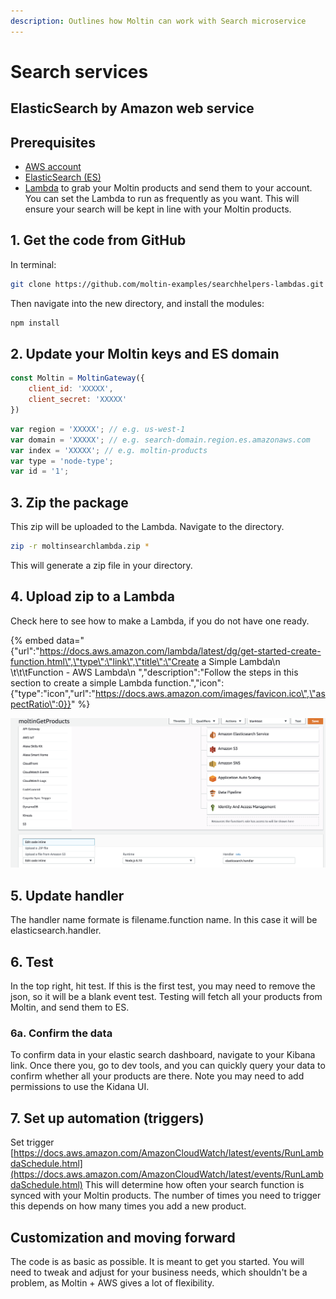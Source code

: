 ```yaml
---
description: Outlines how Moltin can work with Search microservice
---
```


# Search services

## ElasticSearch by Amazon web service

## Prerequisites

* [AWS account](https://aws.amazon.com/free/?sc_channel=PS&sc_campaign=acquisition_UK&sc_publisher=google&sc_medium=cloud_computing_b&sc_content=aws_account_e&sc_detail=aws%20account&sc_category=cloud_computing&sc_segment=67181347609&sc_matchtype=e&sc_country=UK&s_kwcid=AL!4422!3!67181347609!e!!g!!aws%20account&ef_id=WxeaQAAAAH8uURMJ:20180717082004:s)
* [ElasticSearch \(ES\)](https://www.elastic.co/products/elasticsearch)
* [Lambda](https://aws.amazon.com/lambda/) to grab your Moltin products and send them to your account.  You can set the Lambda to run as frequently as you want. This will ensure your search will be kept in line with your Moltin products.

## 1. Get the code from GitHub

In terminal:

```bash
git clone https://github.com/moltin-examples/searchhelpers-lambdas.git
```

Then navigate into the new directory, and install the modules:

```bash
npm install
```

## 2.  Update your Moltin keys and ES domain

```javascript
const Moltin = MoltinGateway({
    client_id: 'XXXXX',
    client_secret: 'XXXXX'
})
```

```javascript
var region = 'XXXXX'; // e.g. us-west-1
var domain = 'XXXXX'; // e.g. search-domain.region.es.amazonaws.com
var index = 'XXXXX'; // e.g. moltin-products
var type = 'node-type';
var id = '1';
```

## 3. Zip the package

This zip will be uploaded to the Lambda. Navigate to the directory.

```bash
zip -r moltinsearchlambda.zip *
```

This will generate a zip file in your directory.

## 4. Upload zip to a Lambda

Check here to see how to make a Lambda, if you do not have one ready.

{% embed data="{\"url\":\"https://docs.aws.amazon.com/lambda/latest/dg/get-started-create-function.html\",\"type\":\"link\",\"title\":\"Create a Simple Lambda\\n         \\t\\t\\tFunction - AWS Lambda\\n      \",\"description\":\"Follow the steps in this section to create a simple Lambda function.\",\"icon\":{\"type\":\"icon\",\"url\":\"https://docs.aws.amazon.com/images/favicon.ico\",\"aspectRatio\":0}}" %}

![Under function code select zip](../.gitbook/assets/screen-shot-2018-07-12-at-12.00.48-pm.png)

## 5. Update handler

The handler name formate is filename.function name. In this case it will be elasticsearch.handler.

## 6. Test

In the top right, hit test.  If this is the first test, you may need to remove the json, so it will be a blank event test. Testing will fetch all your products from Moltin, and send them to ES.

### 6a.  Confirm the data

To confirm data in your elastic search dashboard, navigate to your Kibana link. Once there you, go to dev tools, and you can quickly query your data to confirm whether all your products are there. Note you may need to add permissions to use the Kidana UI.

## 7. Set up automation \(triggers\)

Set trigger [https://docs.aws.amazon.com/AmazonCloudWatch/latest/events/RunLambdaSchedule.html](https://docs.aws.amazon.com/AmazonCloudWatch/latest/events/RunLambdaSchedule.html) This will determine how often your search function is synced with your Moltin products. The number of times you need to trigger this depends on how many times you add a new product.

## Customization and moving forward

The code is as basic as possible. It is meant to get you started. You will need to tweak and adjust for your business needs, which shouldn't be a problem, as Moltin + AWS gives a lot of flexibility.

